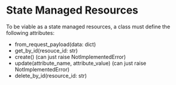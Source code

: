 # State Managed Resources

To be viable as a state managed resources, a class must define the following attributes:

- from_request_payload(data: dict)
- get_by_id(resouce_id: str)
- create() (can just raise NotImplementedError)
- update(attribute_name, attribute_value) (can just raise NotImplementedError)
- delete_by_id(resource_id: str)
